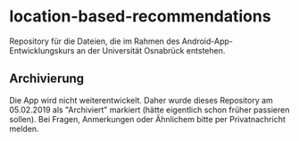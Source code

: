 # location-based-recommendations
Repository für die Dateien, die im Rahmen des Android-App-Entwicklungskurs an der Universität Osnabrück entstehen.

## Archivierung
Die App wird nicht weiterentwickelt. Daher wurde dieses Repository am 05.02.2019 als "Archiviert" markiert (hätte eigentlich schon früher passieren sollen). Bei Fragen, Anmerkungen oder Ähnlichem bitte per Privatnachricht melden.
